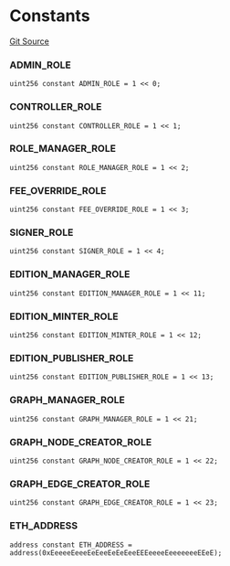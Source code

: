 # Constants
[Git Source](https://github.com/titlesnyc/wallflower-contract-v2/blob/3def97b53d8f2e1ca0a59e2027614383ba598af9/src/shared/Common.sol)

### ADMIN_ROLE

```solidity
uint256 constant ADMIN_ROLE = 1 << 0;
```

### CONTROLLER_ROLE

```solidity
uint256 constant CONTROLLER_ROLE = 1 << 1;
```

### ROLE_MANAGER_ROLE

```solidity
uint256 constant ROLE_MANAGER_ROLE = 1 << 2;
```

### FEE_OVERRIDE_ROLE

```solidity
uint256 constant FEE_OVERRIDE_ROLE = 1 << 3;
```

### SIGNER_ROLE

```solidity
uint256 constant SIGNER_ROLE = 1 << 4;
```

### EDITION_MANAGER_ROLE

```solidity
uint256 constant EDITION_MANAGER_ROLE = 1 << 11;
```

### EDITION_MINTER_ROLE

```solidity
uint256 constant EDITION_MINTER_ROLE = 1 << 12;
```

### EDITION_PUBLISHER_ROLE

```solidity
uint256 constant EDITION_PUBLISHER_ROLE = 1 << 13;
```

### GRAPH_MANAGER_ROLE

```solidity
uint256 constant GRAPH_MANAGER_ROLE = 1 << 21;
```

### GRAPH_NODE_CREATOR_ROLE

```solidity
uint256 constant GRAPH_NODE_CREATOR_ROLE = 1 << 22;
```

### GRAPH_EDGE_CREATOR_ROLE

```solidity
uint256 constant GRAPH_EDGE_CREATOR_ROLE = 1 << 23;
```

### ETH_ADDRESS

```solidity
address constant ETH_ADDRESS = address(0xEeeeeEeeeEeEeeEeEeEeeEEEeeeeEeeeeeeeEEeE);
```

